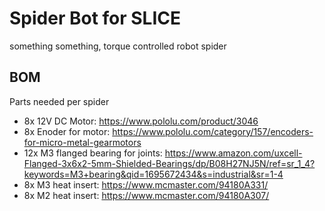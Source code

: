 # Spider Bot for SLICE

something something, torque controlled robot spider


## BOM

Parts needed per spider
- 8x 12V DC Motor: https://www.pololu.com/product/3046
- 8x Enoder for motor: https://www.pololu.com/category/157/encoders-for-micro-metal-gearmotors
- 12x M3 flanged bearing for joints: https://www.amazon.com/uxcell-Flanged-3x6x2-5mm-Shielded-Bearings/dp/B08H27NJ5N/ref=sr_1_4?keywords=M3+bearing&qid=1695672434&s=industrial&sr=1-4
- 8x M3 heat insert: https://www.mcmaster.com/94180A331/
- 8x M2 heat insert: https://www.mcmaster.com/94180A307/
